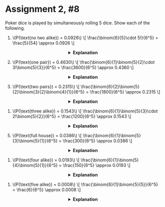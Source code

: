 # Assignment 2, #8

Poker dice is played by simultaneously rolling 5 dice. Show each of the following.

1. \\(P(\text{no two alike}) = 0.0926\\)
\\[
    \frac{\binom{6}{5}\cdot 5!}{6^5} = \frac{5}{54} \approx 0.0926
\\]

<center>
<details>
<summary><strong>Explanation</strong></summary>

There are \\(\binom{6}{5}\\) ways to choose a roll containing 5 distinct numbers and \\(5!\\) ways to order those rolls. This is taken out of \\(6^5\\) possible rolls for five dice.
</details>
</center>

2. \\(P(\text{one pair}) = 0.4630\\)
\\[
    \frac{\binom{6}{1}\binom{5}{2}\cdot 3!\binom{5}{3}}{6^5} = \frac{3600}{6^5} \approx 0.4360
\\]
<center>
<details>
<summary><strong>Explanation</strong></summary>

There are \\(\binom{6}{1}\\) choices for which number has a pairing and \\(\binom{5}{2}\\) ways to choose that pair from a roll of 5 dice. There are \\(\binom{6-1}{3}\\) ways to choose the remaining values (one value from the original 6 is off-limits) with a total of \\(3!\\) orderings, again taken out of \\(6^5\\) possible events.
</details>
</center>

3. \\(P(\text{two pairs}) = 0.2315\\)
\\[
    \frac{\binom{6}{2}\binom{5}{2}\binom{3}{2}\binom{4}{1}}{6^5} = \frac{1800}{6^5} \approx 0.2315
\\]
<center>
<details>
<summary><strong>Explanation</strong></summary>

There are \\(\binom{6}{2}\\) ways to choose the two numbers that make up each pair. From here, we have \\(\binom{5}{2}\\) ways to choose the first pair (choosing 2 dice from 5) and \\(\binom{3}{2}\\) ways to choose the second (choosing another 2 dice from remaining 3).

From here our only remaining choice is the value of the final die, choosing 1 value from 4 remaining options, or \\(\binom{4}{1}\\).
</details>
</center>

1. \\(P(\text{three alike}) = 0.1543\\)
\\[
    \frac{\binom{6}{1}\binom{5}{3}\cdot 2!\binom{5}{2}}{6^5} = \frac{1200}{6^5} \approx 0.1543
\\]
<center>
<details>
<summary><strong>Explanation</strong></summary>

There are \\(\binom{6}{1}\\) ways to choose which number makes up our three-alike and \\(\binom{5}{3}\\) ways to select three dice from five. \\(2!\binom{6-1}{2}\\) accounts for the selection of the remaining two from five potential values with \\(2!\\) potential orderings.
</details>
</center>

5. \\(P(\text{full house}) = 0.0386\\)
\\[
    \frac{\binom{6}{1}\binom{5}{3}\binom{5}{1}}{6^5} = \frac{300}{6^5} \approx 0.0386
\\]
<center>
<details>
<summary><strong>Explanation</strong></summary>

There are \\(\binom{6}{1}\\) ways to select which value has a three-alike pairing and \\(\binom{5}{3}\\) ways to select that pairing from five dice. Since the remaining two dice must have the same value and one value from the original 6 is off-limits, we're selecting one value from the remaining five, or \\(\binom{6-1}{1}\\).
</details>
</center>

1. \\(P(\text{four alike}) = 0.0193\\)
\\[
    \frac{\binom{6}{1}\binom{5}{4}\binom{5}{1}}{6^5} = \frac{150}{6^5} \approx 0.0193
\\]
<center>
<details>
<summary><strong>Explanation</strong></summary>

There are again \\(\binom{6}{1}\\) ways to decide which value will make up our four-alike and \\(\binom{5}{4}\\) ways to select four dice from five. \\(\binom{6-1}{1}\\) accounts for the ways to select a value for the remaining die.
</details>
</center>

1. \\(P(\text{five alike}) = 0.0008\\)
\\[
    \frac{\binom{6}{1}\binom{5}{5}}{6^5} = \frac{6}{6^5} \approx 0.0008
\\]
<center>
<details>
<summary><strong>Explanation</strong></summary>

Given \\(\binom{6}{1}\\) ways to select which value has a five-alike pairing, there's only \\(\binom{5}{5} = 1\\) way to roll each value.
</details>
</center>
